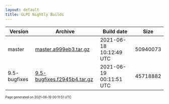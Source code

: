 ```yaml
---
layout: default
title: GLPI Nightly Builds
---
```


Version|Archive|Build date|Size
---|---|---|---
master|[master.a999eb3.tar.gz](master.a999eb3.tar.gz)|2021-06-18 10:12:49 UTC|50940073
9.5-bugfixes|[9.5-bugfixes.f2945b4.tar.gz](9.5-bugfixes.f2945b4.tar.gz)|2021-06-19 00:11:51 UTC|45718882

<font size="1">Page generated on 2021-06-19 00:11:51 UTC</font>

